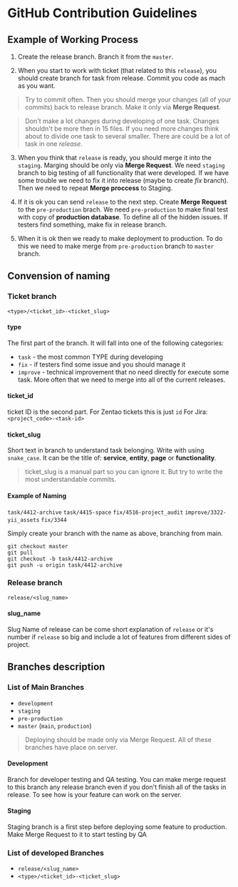 # GitHub Contribution Guidelines

## Example of Working Process

1. Create the release branch. Branch it from the `master`.

2. When you start to work with ticket (that related to this `release`), you should create branch for task from release. Commit you code as mach as you want. 

> Try to commit often. Then you should merge your changes (all of your commits) back to release branch. Make it only via **Merge Request**. 

> Don't make a lot changes during developing of one task. Changes shouldn't be more then in 15 files. If you need more changes think about to divide one task to several smaller. There are could be a lot of task in one *release*.

3. When you think that `release` is ready, you should merge it into the `staging`. Marging should be only via **Merge Request**. We need `staging` branch to big testing of all functionality that were developed. If we have some trouble we need to fix it into release (maybe to create *fix* branch). Then we need to repeat **Merge proccess** to Staging. 

4. If it is ok you can send `release` to the next step. Create **Merge Request** to the `pre-production` brach. We need `pre-production` to make final test with copy of **production database**. To define all of the hidden issues. If testers find something, make fix in release branch. 

5. When it is ok then we ready to make deployment to production. To do this we need to make merge from `pre-production` branch to `master` branch.



## Convension of naming

### Ticket branch

    <type>/<ticket_id>-<ticket_slug>


#### type
The first part of the branch. It will fall into one of the following categories:
* `task` - the most common TYPE during developing
* `fix` - if testers find some issue and you should manage it
* `improve` - technical improvement that no need directly for execute some task. More often that we need to merge into all of the current releases.


#### ticket_id
ticket ID is the second part.
For Zentao tickets this is just `id`
For Jira: `<project_code>-<task-id>`


#### ticket_slug
Short text in branch to understand task belonging. Write with using `snake_case`. It can be the title of: **service**, **entity**, **page** or **functionality**. 

> ticket_slug is a manual part so you can ignore it. But try to write the most understandable commits.

#### Example of Naming
`task/4412-archive`
`task/4415-space`
`fix/4516-project_audit`
`improve/3322-yii_assets`
`fix/3344`


Simply create your branch with the name as above, branching from main.
```
git checkout master
git pull
git checkout -b task/4412-archive
git push -u origin task/4412-archive
```


### Release branch

    release/<slug_name>

#### slug_name
Slug Name of release can be come short explanation of `release` or it's number if `release` so big and include a lot of features from different sides of project.


## Branches description

### List of Main Branches

- `development`
- `staging`
- `pre-production`
- `master` (`main`, `production`)

> Deploying should be made only via Merge Request.
> All of these branches have place on server.


#### Development
Branch for developer testing and QA testing. You can make merge request to this branch any release branch even if you don't finish all of the tasks in release. To see how is your feature can work on the server.


#### Staging
Staging branch is a first step before deploying some feature to production.
Make Merge Request to it to start testing by QA 



### List of developed Branches
- `release/<slug_name>`
- `<type>/<ticket_id>-<ticket_slug>`
